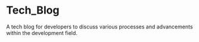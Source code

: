# Tech_Blog
A tech blog for developers to discuss various processes and advancements within the development field.
